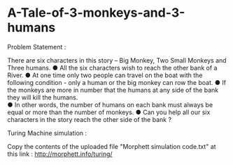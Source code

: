 # A-Tale-of-3-monkeys-and-3-humans

Problem Statement :

There are six characters in this story – Big Monkey, Two Small Monkeys and Three
humans.
  ● All the six characters wish to reach the other bank of a River.
  ● At one time only two people can travel on the boat with the following condition - only a human
  or the big monkey can row the boat.
  ● If the monkeys are more in number that the humans at any side of the bank they will kill the humans.  
  ● In other words, the number of humans on each bank must always be equal or more
  than the number of monkeys.
  ● Can you help all our six characters in the story reach the other side of the bank ?

Turing Machine simulation :

Copy the contents of the uploaded file "Morphett simulation code.txt" at this link : http://morphett.info/turing/
